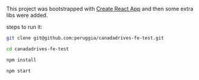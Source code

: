 This project was bootstrapped with [Create React App](https://github.com/facebook/create-react-app) and then some extra libs were added.

steps to run it:

```bash
git clone git@github.com:peruggia/canadadrives-fe-test.git

cd canadadrives-fe-test

npm install

npm start
```
